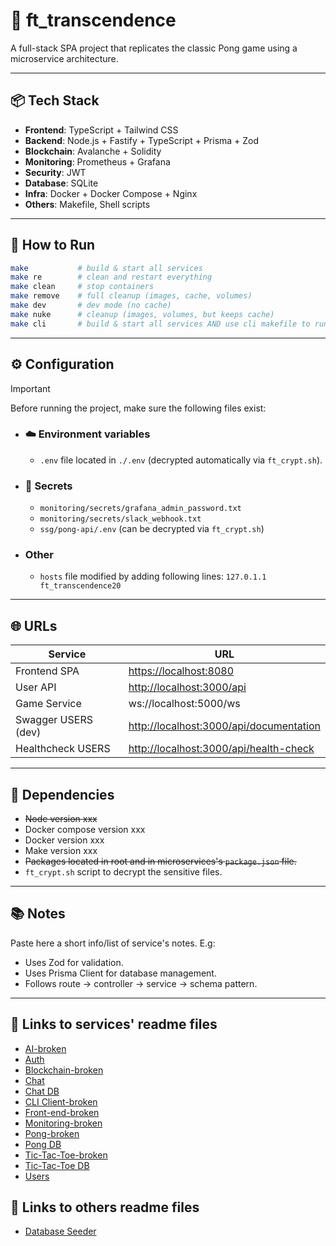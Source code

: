 # 🏓 ft_transcendence

A full-stack SPA project that replicates the classic Pong game using a microservice architecture.

---

## 📦 Tech Stack

- **Frontend**: TypeScript + Tailwind CSS
- **Backend**: Node.js + Fastify + TypeScript + Prisma + Zod
- **Blockchain**: Avalanche + Solidity
- **Monitoring**: Prometheus + Grafana
- **Security**: JWT
- **Database**: SQLite
- **Infra**: Docker + Docker Compose + Nginx
- **Others**: Makefile, Shell scripts

---

## 🚀 How to Run

```bash
make           # build & start all services
make re        # clean and restart everything
make clean     # stop containers
make remove    # full cleanup (images, cache, volumes)
make dev       # dev mode (no cache)
make nuke      # cleanup (images, volumes, but keeps cache)
make cli       # build & start all services AND use cli makefile to run it
```

---

## ⚙️ Configuration

> [!IMPORTANT]
>
> Before running the project, make sure the following files exist:
>
> - ### ☁️ Environment variables
>
>   - `.env` file located in `./.env` (decrypted automatically via `ft_crypt.sh`).
>
> - ### 🔐 Secrets
>
>   - `monitoring/secrets/grafana_admin_password.txt`
>   - `monitoring/secrets/slack_webhook.txt`
>   - `ssg/pong-api/.env` (can be decrypted via `ft_crypt.sh`)
>
> - ### Other
>
>   - `hosts` file modified by adding following lines: `127.0.1.1    ft_transcendence20`

---

## 🌐 URLs

| Service             | URL                                                                                        |
| ------------------- | ------------------------------------------------------------------------------------------ |
| Frontend SPA        | [https://localhost:8080](http://localhost:8080/)                                           |
| User API            | [http://localhost:3000/api](http://localhost:3000/api/users/)                              |
| Game Service        | ws://localhost:5000/ws                                                                     |
| Swagger USERS (dev) | [http://localhost:3000/api/documentation](http://localhost:3000/api/tools/swagger)         |
| Healthcheck USERS   | [http://localhost:3000/api/health-check](http://localhost:3000/api/health-check) |

---

## 🧩 Dependencies

- ~~Node version xxx~~
- Docker compose version xxx
- Docker version xxx
- Make version xxx
- ~~Packages located in root and in microservices's `package.json` file.~~
- `ft_crypt.sh` script to decrypt the sensitive files.

---

## 📚 Notes

Paste here a short info/list of service's notes.
E.g:

- Uses Zod for validation.
- Uses Prisma Client for database management.
- Follows route -> controller → service → schema pattern.

---

## 🔗 Links to services' readme files

- [AI-broken](/microservices/ai/README.md)
- [Auth](/microservices/auth_api/README.md)
- [Blockchain-broken](/microservices/blockchain/README.md)
- [Chat](/microservices/chat_api/README.md)
- [Chat DB](/microservices/chat_db/README.md)
- [CLI Client-broken](/microservices/cli_client/README.md)
- [Front-end-broken](/microservices/frontend/README.md)
- [Monitoring-broken](/microservices/monitoring/README.md)
- [Pong-broken](/microservices/pong/README.md)
- [Pong DB](/microservices/pong_db/README.md)
- [Tic-Tac-Toe-broken](/microservices/tictactoe_api/README.md)
- [Tic-Tac-Toe DB](/microservices/tictactoe_db/README.md)
- [Users](/microservices/users/README.md)

## 🔗 Links to others readme files

- [Database Seeder](/tools/db_seeder/README.md)
